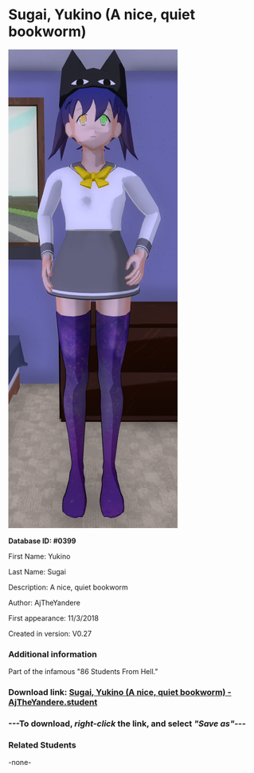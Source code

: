 # Sugai, Yukino (A nice, quiet bookworm)

<img src="../../Files/Images/Sugai, Yukino (A nice, quiet bookworm).png" title="Sugai, Yukino (A nice, quiet bookworm) - AjTheYandere">

**Database ID: #0399**

First Name: Yukino

Last Name: Sugai

Description: A nice, quiet bookworm

Author: AjTheYandere

First appearance: 11/3/2018

Created in version: V0.27

### Additional information

Part of the infamous "86 Students From Hell."

### Download link: <a href="https://raw.githubusercontent.com/Arbiter1223/Daigaku-Gurashi-Custom-Students/master/Files/Student%20Files/Sugai%2C%20Yukino%20(A%20nice%2C%20quiet%20bookworm)%20-%20AjTheYandere.student">Sugai, Yukino (A nice, quiet bookworm) - AjTheYandere.student</a>

### ---**To download, _right-click_ the link, and select _"Save as"_**---

### Related Students

-none-
